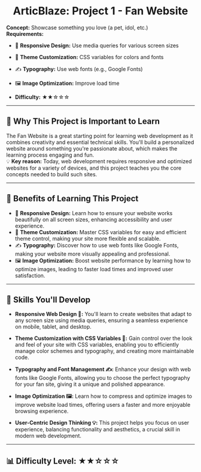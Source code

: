 <h1 align="center">ArticBlaze: Project 1 - Fan Website</h1>

**Concept:** Showcase something you love (a pet, idol, etc.)  
**Requirements:**
- 📱 **Responsive Design:** Use media queries for various screen sizes
- 🎨 **Theme Customization:** CSS variables for colors and fonts
- ✍️ **Typography:** Use web fonts (e.g., Google Fonts)
- 🖼️ **Image Optimization:** Improve load time

- **Difficulty:** ★★☆☆☆


---

## 🚀 Why This Project is Important to Learn

The Fan Website is a great starting point for learning web development as it combines creativity and essential technical skills. You'll build a personalized website around something you're passionate about, which makes the learning process engaging and fun.  
💡 **Key reason:** Today, web development requires responsive and optimized websites for a variety of devices, and this project teaches you the core concepts needed to build such sites.

---

## 🎯 Benefits of Learning This Project

- 📱 **Responsive Design:** Learn how to ensure your website works beautifully on all screen sizes, enhancing accessibility and user experience.
- 🎨 **Theme Customization:** Master CSS variables for easy and efficient theme control, making your site more flexible and scalable.
- ✍️ **Typography:** Discover how to use web fonts like Google Fonts, making your website more visually appealing and professional.
- 🖼️ **Image Optimization:** Boost website performance by learning how to optimize images, leading to faster load times and improved user satisfaction.

---

## 🔧 Skills You'll Develop

- **Responsive Web Design 📱:** You'll learn to create websites that adapt to any screen size using media queries, ensuring a seamless experience on mobile, tablet, and desktop.
  
- **Theme Customization with CSS Variables 🎨:** Gain control over the look and feel of your site with CSS variables, enabling you to efficiently manage color schemes and typography, and creating more maintainable code.
  
- **Typography and Font Management ✍️:** Enhance your design with web fonts like Google Fonts, allowing you to choose the perfect typography for your fan site, giving it a unique and polished appearance.
  
- **Image Optimization 🖼️:** Learn how to compress and optimize images to improve website load times, offering users a faster and more enjoyable browsing experience.
  
- **User-Centric Design Thinking 💡:** This project helps you focus on user experience, balancing functionality and aesthetics, a crucial skill in modern web development.

---

## 📊 Difficulty Level: ★★☆☆☆


